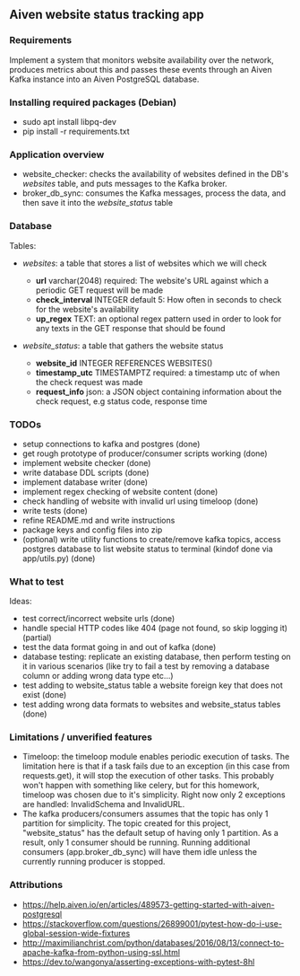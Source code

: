 ## Aiven website status tracking app

### Requirements
Implement a system that monitors website availability over the network, produces metrics about this and passes these events through an Aiven Kafka instance into an Aiven PostgreSQL database.

### Installing required packages (Debian)

- sudo apt install libpq-dev
- pip install -r requirements.txt

### Application overview

- website_checker: checks the availability of websites defined in the DB's _websites_ table, and puts messages to the Kafka broker.
- broker_db_sync: consumes the Kafka messages, process the data, and then save it into the _website_status_ table

### Database

Tables:
- _websites_: a table that stores a list of websites which we will check
    - **url** varchar(2048) required: The website's URL against which a periodic GET request will be made
    - **check_interval** INTEGER default 5: How often in seconds to check for the website's availability
    - **up_regex** TEXT: an optional regex pattern used in order to look for any texts in the GET response that should be found

- _website_status_: a table that gathers the website status
    - **website_id** INTEGER REFERENCES WEBSITES()
    - **timestamp_utc** TIMESTAMPTZ required: a timestamp utc of when the check request was made
    - **request_info** json: a JSON object containing information about the check request, e.g status code, response time

### TODOs

- setup connections to kafka and postgres (done)
- get rough prototype of producer/consumer scripts working (done)
- implement website checker (done)
- write database DDL scripts (done)
- implement database writer (done)
- implement regex checking of website content (done)
- check handling of website with invalid url using timeloop (done)
- write tests (done)
- refine README.md and write instructions
- package keys and config files into zip
- (optional) write utility functions to create/remove kafka topics, access postgres database to list website status to terminal (kindof done via app/utils.py) (done)

### What to test

Ideas:
- test correct/incorrect website urls (done)
- handle special HTTP codes like 404 (page not found, so skip logging it) (partial)
- test the data format going in and out of kafka (done)
- database testing: replicate an existing database, then perform testing on it in various scenarios (like try to fail a test by removing a database column or adding wrong data type etc...)
- test adding to website_status table a website foreign key that does not exist (done)
- test adding wrong data formats to websites and website_status tables (done)

### Limitations / unverified features

- Timeloop: the timeloop module enables periodic execution of tasks. The limitation here is that if a task fails due to an exception (in this case from requests.get), it will stop the execution of other tasks. This probably won't happen with something like celery, but for this homework, timeloop was chosen due to it's simplicity. Right now only 2 exceptions are handled: InvalidSchema and InvalidURL.
- The kafka producers/consumers assumes that the topic has only 1 partition for simplicity. The topic created for this project, "website_status" has the default setup of having only 1 partition. As a result, only 1 consumer should be running. Running additional consumers (app.broker_db_sync) will have them idle unless the currently running producer is stopped.

### Attributions

- https://help.aiven.io/en/articles/489573-getting-started-with-aiven-postgresql
- https://stackoverflow.com/questions/26899001/pytest-how-do-i-use-global-session-wide-fixtures
- http://maximilianchrist.com/python/databases/2016/08/13/connect-to-apache-kafka-from-python-using-ssl.html
- https://dev.to/wangonya/asserting-exceptions-with-pytest-8hl
